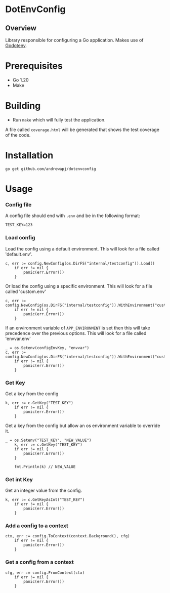 #  DotEnvConfig

## Overview

Library responsible for configuring a Go application. Makes use of [Godotenv](https://github.com/joho/godotenv).

# Prerequisites

- Go 1.20
- Make

# Building

- Run `make` which will fully test the application.

A file called `coverage.html` will be generated that shows the test coverage of the code.

# Installation

`go get github.com/andrewapj/dotenvconfig`

# Usage

### Config file

A config file should end with `.env` and be in the following format:
```
TEST_KEY=123
```

### Load config

Load the config using a default environment. 
This will look for a file called 'default.env'.

```
c, err := config.NewConfig(os.DirFS("internal/testconfig")).Load()
	if err != nil {
		panic(err.Error())
	}
```

Or load the config using a specific environment.
This will look for a file called 'custom.env'
```
c, err := config.NewConfig(os.DirFS("internal/testconfig")).WithEnvironment("custom").Load()
	if err != nil {
		panic(err.Error())
	}
```

If an environment variable of `APP_ENVIRONMENT` is set then this will take precedence over the previous options.
This will look for a file called 'envvar.env'
```
_ = os.Setenv(configEnvKey, "envvar")
c, err := config.NewConfig(os.DirFS("internal/testconfig")).WithEnvironment("custom").Load()
	if err != nil {
		panic(err.Error())
	}
```

### Get Key

Get a key from the config
```
k, err := c.GetKey("TEST_KEY")
	if err != nil {
		panic(err.Error())
	}
```

Get a key from the config but allow an os environment variable to override it.
```
_ = os.Setenv("TEST_KEY", "NEW_VALUE")
	k, err := c.GetKey("TEST_KEY")
	if err != nil {
		panic(err.Error())
	}

	fmt.Println(k) // NEW_VALUE
```

### Get int Key

Get an integer value from the config.
```
k, err := c.GetKeyAsInt("TEST_KEY")
	if err != nil {
		panic(err.Error())
	}
```

### Add a config to a context
```
ctx, err := config.ToContext(context.Background(), cfg)
	if err != nil {
		panic(err.Error())
	}
```

### Get a config from a context
```
cfg, err := config.FromContext(ctx)
	if err != nil {
		panic(err.Error())
	}
```

